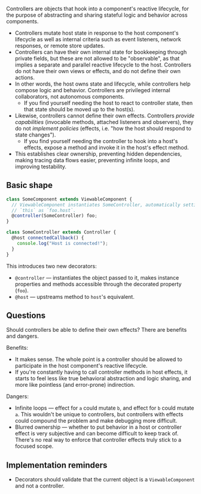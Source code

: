 Controllers are objects that hook into a component's reactive lifecycle, for the purpose of abstracting and sharing stateful logic and behavior across components.

* Controllers mutate host state in response to the host component's lifecycle as well as internal criteria such as event listeners, network responses, or remote store updates.
* Controllers can have their own internal state for bookkeeping through private fields, but these are not allowed to be "observable", as that implies a separate and parallel reactive lifecycle to the host. Controllers do not have their own views or effects, and do not define their own actions.
* In other words, the host owns state and lifecycle, while controllers help compose logic and behavior. Controllers are privileged internal collaborators, not autonomous components.
  * If you find yourself needing the host to react to controller state, then that state should be moved up to the host(s).
* Likewise, controllers cannot define their own effects. Controllers *provide capabilities* (invocable methods, attached listeners and observers), they do not *implement policies* (effects, i.e. "how the host should respond to state changes").
  * If you find yourself needing the controller to hook into a host's effects, expose a method and invoke it in the host's effect method.
* This establishes clear ownership, preventing hidden dependencies, making tracing data flows easier, preventing infinite loops, and improving testability.

## Basic shape
```js
class SomeComponent extends ViewableComponent {
  // ViewableComponent instantiates SomeController, automatically setting
  // `this` as `foo.host`.
  @controller(SomeController) foo;
}

class SomeController extends Controller {
  @host connectedCallback() {
    console.log("Host is connected!");
  }
}
```

This introduces two new decorators:
* `@controller` — instantiates the object passed to it, makes instance properties and methods accessible through the decorated property (`foo`).
* `@host` — upstreams method to `host`'s equivalent.

## Questions
Should controllers be able to define their own effects? There are benefits and dangers.

Benefits:
* It makes sense. The whole point is a controller should be allowed to participate in the host component's reactive lifecycle.
* If you're constantly having to call controller methods in host effects, it starts to feel less like true behavioral abstraction and logic sharing, and more like pointless (and error-prone) indirection.

Dangers:
* Infinite loops — effect for `a` could mutate `b`, and effect for `b` could mutate `a`. This wouldn't be unique to controllers, but controllers with effects could compound the problem and make debugging more difficult.
* Blurred ownership — whether to put behavior in a host or controller effect is very subjective and can become difficult to keep track of. There's no real way to enforce that controller effects truly stick to a focused scope.

## Implementation reminders
* Decorators should validate that the current object is a `ViewableComponent` and not a controller.
